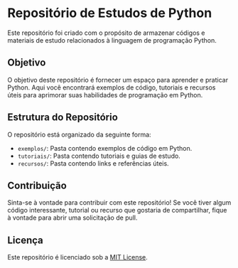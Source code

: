 # Repositório de Estudos de Python

Este repositório foi criado com o propósito de armazenar códigos e materiais de estudo relacionados à linguagem de programação Python.

## Objetivo

O objetivo deste repositório é fornecer um espaço para aprender e praticar Python. Aqui você encontrará exemplos de código, tutoriais e recursos úteis para aprimorar suas habilidades de programação em Python.

## Estrutura do Repositório

O repositório está organizado da seguinte forma:

-   `exemplos/`: Pasta contendo exemplos de código em Python.
-   `tutoriais/`: Pasta contendo tutoriais e guias de estudo.
-   `recursos/`: Pasta contendo links e referências úteis.

## Contribuição

Sinta-se à vontade para contribuir com este repositório! Se você tiver algum código interessante, tutorial ou recurso que gostaria de compartilhar, fique à vontade para abrir uma solicitação de pull.

## Licença

Este repositório é licenciado sob a [MIT License](LICENSE).
